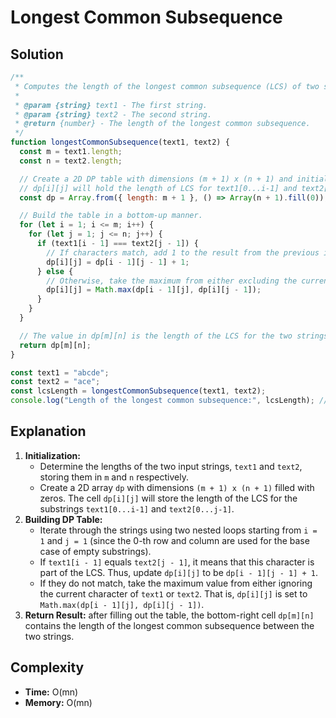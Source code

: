 # Longest Common Subsequence

## Solution

```js
/**
 * Computes the length of the longest common subsequence (LCS) of two strings.
 *
 * @param {string} text1 - The first string.
 * @param {string} text2 - The second string.
 * @return {number} - The length of the longest common subsequence.
 */
function longestCommonSubsequence(text1, text2) {
  const m = text1.length;
  const n = text2.length;

  // Create a 2D DP table with dimensions (m + 1) x (n + 1) and initialize all cells to 0.
  // dp[i][j] will hold the length of LCS for text1[0...i-1] and text2[0...j-1].
  const dp = Array.from({ length: m + 1 }, () => Array(n + 1).fill(0));

  // Build the table in a bottom-up manner.
  for (let i = 1; i <= m; i++) {
    for (let j = 1; j <= n; j++) {
      if (text1[i - 1] === text2[j - 1]) {
        // If characters match, add 1 to the result from the previous indices.
        dp[i][j] = dp[i - 1][j - 1] + 1;
      } else {
        // Otherwise, take the maximum from either excluding the current character from text1 or text2.
        dp[i][j] = Math.max(dp[i - 1][j], dp[i][j - 1]);
      }
    }
  }

  // The value in dp[m][n] is the length of the LCS for the two strings.
  return dp[m][n];
}

const text1 = "abcde";
const text2 = "ace";
const lcsLength = longestCommonSubsequence(text1, text2);
console.log("Length of the longest common subsequence:", lcsLength); // Output: 3
```

## Explanation

1. **Initialization:**
   - Determine the lengths of the two input strings, `text1` and `text2`, storing them in `m` and `n` respectively.
   - Create a 2D array `dp` with dimensions `(m + 1) x (n + 1)` filled with zeros. The cell `dp[i][j]` will store the length of the LCS for the substrings `text1[0...i-1]` and `text2[0...j-1]`.
2. **Building DP Table:**
   - Iterate through the strings using two nested loops starting from `i = 1` and `j = 1` (since the 0-th row and column are used for the base case of empty substrings).
   - If `text1[i - 1]` equals `text2[j - 1]`, it means that this character is part of the LCS. Thus, update `dp[i][j]` to be `dp[i - 1][j - 1] + 1`.
   - If they do not match, take the maximum value from either ignoring the current character of `text1` or `text2`. That is, `dp[i][j]` is set to `Math.max(dp[i - 1][j], dp[i][j - 1])`.
3. **Return Result:** after filling out the table, the bottom-right cell `dp[m][n]` contains the length of the longest common subsequence between the two strings.

## Complexity

- **Time:** O(mn)
- **Memory:** O(mn)
